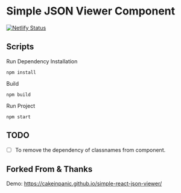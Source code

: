 # Simple JSON Viewer Component

[![Netlify Status](https://api.netlify.com/api/v1/badges/dc4e978e-b3fd-4d55-be87-d8b8050c4bc7/deploy-status)](https://app.netlify.com/sites/zen-almeida-5e7020/deploys)



## Scripts

Run Dependency Installation

```
npm install
```
Build

```
npm build
```

Run Project

```
npm start
```

## TODO

- [ ] To remove the dependency of classnames from component.

## Forked From & Thanks
Demo: https://cakeinpanic.github.io/simple-react-json-viewer/

